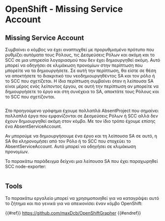 # OpenShift - Missing Service Account

## Missing Service Account

Συμβαίνει ο κόμβος να έχει αναπτυχθεί με προρυθμισμένο πρότυπο που ρυθμίζει αυτόματα τους Ρόλους, τις Δεσμεύσεις Ρόλων και ακόμη και το SCC σε μια υπηρεσία λογαριασμού που δεν έχει δημιουργηθεί ακόμη. Αυτό μπορεί να οδηγήσει σε κλιμάκωση προνομίων στην περίπτωση που μπορείτε να τα δημιουργήσετε. Σε αυτή την περίπτωση, θα είστε σε θέση να αποκτήσετε το διακριτικό του νεοδημιουργηθέντος SA και τον ρόλο ή το SCC που σχετίζεται. Η ίδια περίπτωση συμβαίνει όταν η λείπουσα SA είναι μέρος ενός λείποντος έργου, σε αυτή την περίπτωση αν μπορείτε να δημιουργήσετε το έργο και στη συνέχεια το SA, αποκτάτε τους Ρόλους και το SCC που σχετίζονται.

<figure><img src="../../../images/openshift-missing-service-account-image1.png" alt=""><figcaption></figcaption></figure>

Στο προηγούμενο γράφημα έχουμε πολλαπλά AbsentProject που σημαίνει πολλαπλά έργα που εμφανίζονται σε Δεσμεύσεις Ρόλων ή SCC αλλά δεν έχουν δημιουργηθεί ακόμη στον κόμβο. Με τον ίδιο τρόπο έχουμε επίσης ένα AbsentServiceAccount.

Αν μπορούμε να δημιουργήσουμε ένα έργο και τη λείπουσα SA σε αυτό, η SA θα κληρονομήσει από τον Ρόλο ή το SCC που στοχεύει το AbsentServiceAccount. Αυτό μπορεί να οδηγήσει σε κλιμάκωση προνομίων.

Το παρακάτω παράδειγμα δείχνει μια λείπουσα SA που έχει παραχωρηθεί SCC node-exporter:

<figure><img src="../../../images/openshift-missing-service-account-image2.png" alt=""><figcaption></figcaption></figure>

## Tools

Το παρακάτω εργαλείο μπορεί να χρησιμοποιηθεί για να καταγράψει αυτό το ζήτημα και πιο γενικά για να απεικονίσει έναν κόμβο OpenShift:

{{#ref}}
https://github.com/maxDcb/OpenShiftGrapher
{{#endref}}
